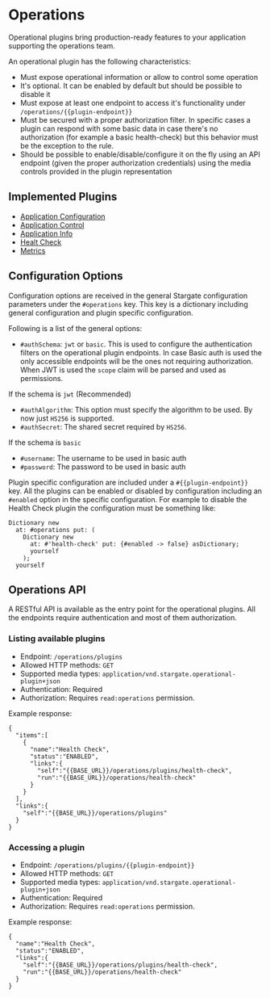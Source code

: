 # Operations

Operational plugins bring production-ready features to your application supporting the operations team.

An operational plugin has the following characteristics:
- Must expose operational information or allow to control some operation
- It's optional. It can be enabled by default but should be possible to disable it
- Must expose at least one endpoint to access it's functionality under `/operations/{{plugin-endpoint}}`
- Must be secured with a proper authorization filter. In specific cases a plugin can respond with some basic data in case there's no authorization (for example a basic health-check) but this behavior must be the exception to the rule.
- Should be possible to enable/disable/configure it on the fly using an API endpoint (given the proper authorization credentials) using the media controls provided in the plugin representation

## Implemented Plugins
- [Application Configuration](ApplicationConfiguration.md)
- [Application Control](ApplicationControl.md)
- [Application Info](ApplicationInfo.md)
- [Healt Check](HealthCheck.md)
- [Metrics](Metrics.md)

## Configuration Options

Configuration options are received in the general Stargate configuration parameters under the `#operations` key. This key is a dictionary including general configuration and plugin specific configuration.

Following is a list of the general options:
- `#authSchema`: `jwt` or `basic`. This is used to configure the authentication filters on the operational plugin endpoints. In case Basic auth is used the only accessible endpoints will be the ones not requiring authorization. When JWT is used the `scope` claim will be parsed and used as permissions.

If the schema is `jwt` (Recommended)
  - `#authAlgorithm`: This option must specify the algorithm to be used. By now just `HS256` is supported.
  - `#authSecret`: The shared secret required by `HS256`.

If the schema is `basic`
- `#username`: The username to be used in basic auth
- `#password`: The password to be used in basic auth

Plugin specific configuration are included under a `#{{plugin-endpoint}}` key. All the plugins can be enabled or disabled by configuration including an `#enabled` option in the specific configuration. For example to disable the Health Check plugin the configuration must be something like:
```smalltalk
Dictionary new
  at: #operations put: (
    Dictionary new
      at: #'health-check' put: {#enabled -> false} asDictionary;
      yourself
    );
  yourself
```

## Operations API

A RESTful API is available as the entry point for the operational plugins. All the endpoints require authentication and most of them authorization.

### Listing available plugins

- Endpoint: `/operations/plugins`
- Allowed HTTP methods: `GET`
- Supported media types: `application/vnd.stargate.operational-plugin+json`
- Authentication: Required
- Authorization: Requires `read:operations` permission.

Example response:
```
{
  "items":[
    {
      "name":"Health Check",
      "status":"ENABLED",
      "links":{
        "self":"{{BASE_URL}}/operations/plugins/health-check",
        "run":"{{BASE_URL}}/operations/health-check"
      }
    }
  ],
  "links":{
    "self":"{{BASE_URL}}/operations/plugins"
  }
}
```
### Accessing a plugin

- Endpoint: `/operations/plugins/{{plugin-endpoint}}`
- Allowed HTTP methods: `GET`
- Supported media types: `application/vnd.stargate.operational-plugin+json`
- Authentication: Required
- Authorization: Requires `read:operations` permission.

Example response:
```
{
  "name":"Health Check",
  "status":"ENABLED",
  "links":{
    "self":"{{BASE_URL}}/operations/plugins/health-check",
    "run":"{{BASE_URL}}/operations/health-check"
  }
}
```
